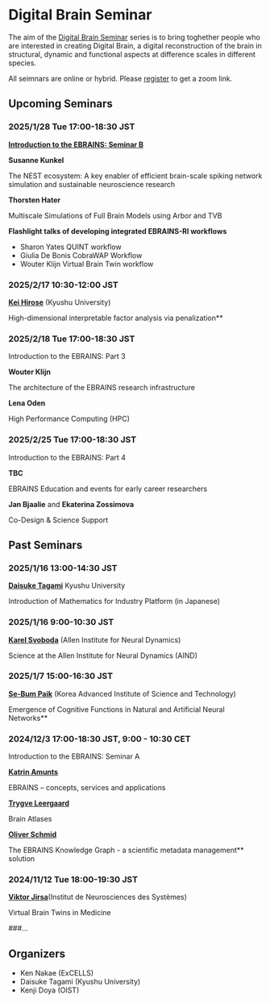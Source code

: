 # Digital Brain Seminar

The aim of the [Digital Brain Seminar](https://boatneck-weeder-7b7.notion.site/Digital-Brain-Seminar-90cc94badac64d32a281cba4245ed66d) series is to bring toghether people who are interested in creating Digital Brain, a digital reconstruction of the brain in structural, dynamic and functional aspects at difference scales in different species.

All seimnars are online or hybrid. Please [register](https://boatneck-weeder-7b7.notion.site/Digital-Brain-Seminar-90cc94badac64d32a281cba4245ed66d) to get a zoom link.

## Upcoming Seminars

### 2025/1/28 Tue 17:00-18:30 JST

[**Introduction to the EBRAINS: Seminar B**](20250128_EBRAINS_B.html)

**Susanne Kunkel**

The NEST ecosystem: A key enabler of efficient brain-scale spiking network simulation and sustainable neuroscience research

**Thorsten Hater**

Multiscale Simulations of Full Brain Models using Arbor and TVB

**Flashlight talks of developing integrated EBRAINS-RI workflows**

*	Sharon Yates    		QUINT workflow
*	Giulia De Bonis 		CobraWAP Workflow
*	Wouter Klijn     		Virtual Brain Twin workflow

### 2025/2/17 10:30-12:00 JST

[**Kei Hirose**](https://keihirose.com/) (Kyushu University)  

High-dimensional interpretable factor analysis via penalization**

### 2025/2/18 Tue 17:00-18:30 JST

Introduction to the EBRAINS: Part 3

**Wouter Klijn**

The architecture of the EBRAINS research infrastructure

**Lena Oden**

High Performance Computing (HPC)

### 2025/2/25 Tue 17:00-18:30 JST

Introduction to the EBRAINS: Part 4

**TBC**

EBRAINS Education and events for early career researchers 

**Jan Bjaalie** and **Ekaterina Zossimova**

Co-Design & Science Support

## Past Seminars

### 2025/1/16 13:00-14:30 JST

[**Daisuke Tagami**](https://hyoka.ofc.kyushu-u.ac.jp/html/100023049_ja.html) Kyushu University  

Introduction of Mathematics for Industry Platform (in Japanese)

### 2025/1/16 9:00-10:30 JST

[**Karel Svoboda**](20250116_Svoboda.html) (Allen Institute for Neural Dynamics)  

Science at the Allen Institute for Neural Dynamics (AIND)

### 2025/1/7 15:00-16:30 JST

[**Se-Bum Paik**](https://cogi.kaist.ac.kr/) (Korea Advanced Institute of Science and Technology)  

Emergence of Cognitive Functions in Natural and Artificial Neural Networks**

### 2024/12/3 17:00-18:30 JST, 9:00 - 10:30 CET

Introduction to the EBRAINS: Seminar A

[**Katrin Amunts**](https://www.fz-juelich.de/profile/amunts_k)

EBRAINS – concepts, services and applications

[**Trygve Leergaard**](https://www.med.uio.no/imb/english/people/aca/leergaar/)

Brain Atlases

[**Oliver Schmid**](https://www.cscs.ch/about/staff)

The EBRAINS Knowledge Graph - a scientific metadata management** solution 

### 2024/11/12 Tue 18:00-19:30 JST

[**Viktor Jirsa**](https://ins-amu.fr/jirsaviktor)(Institut de Neurosciences des Systèmes)

Virtual Brain Twins in Medicine

###...

## Organizers
* Ken Nakae (ExCELLS)
* Daisuke Tagami (Kyushu University)
* Kenji Doya (OIST)


